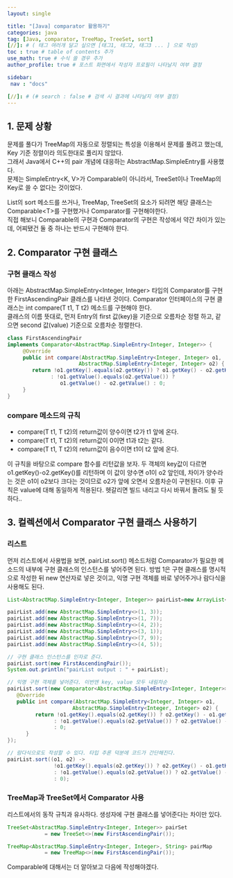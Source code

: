 ```yaml
---
layout: single

title: "[Java] comparator 활용하기"
categories: java
tag: [Java, comparator, TreeMap, TreeSet, sort]
[//]: # ( 태그 여러개 달고 싶으면 [태그1, 태그2, 태그3 ... ] 으로 작성)
toc : true # table of contents 추가
use_math: true # 수식 쓸 경우 추가
author_profile: true # 포스트 화면에서 작성자 프로필이 나타날지 여부 결정

sidebar:
 nav : "docs"

[//]: # (# search : false # 검색 시 결과에 나타날지 여부 결정)
---
```


## 1. 문제 상황
 
 문제를 풀다가 TreeMap의 자동으로 정렬되는 특성을 이용해서 문제를 풀려고 했는데, Key 기준 정렬이라 의도한대로 풀리지 않았다.<br/>
 그래서 Java에서 C++의 pair 개념에 대응하는 AbstractMap.SimpleEntry를 사용했다.<br/> 
 문제는 SimpleEntry\<K, V\>가 Comparable이 아니라서, TreeSet이나 TreeMap의 Key로 쓸 수 없다는 것이었다.<br/>
 
 List의 sort 메소드를 쓰거나, TreeMap, TreeSet의 요소가 되려면 해당 클래스는 Comparable\<T\>를 구현했거나 Comparator를 구현해야한다.<br/> 
 직접 해보니 Comparable의 구현과 Comparator의 구현은 작성에서 약간 차이가 있는데, 어찌됐건 둘 중 하나는 반드시 구현해야 한다.
 

## 2. Comparator 구현 클래스

### 구현 클래스 작성
아래는 AbstractMap.SimpleEntry\<Integer, Integer\> 타입의 Comparator를 구현한 FirstAscendingPair 클래스를 나타낸 것이다. Comparator 인터페이스의 구현 클래스는 int compare(T t1, T t2) 메소드를 구현해야 한다.<br/>
클래스의 이름 뜻대로, 먼저 Entry의 first 값(key)을 기준으로 오름차순 정렬 하고, 같으면 second 값(value) 기준으로 오름차순 정렬한다.

``` java
class FirstAscendingPair 
implements Comparator<AbstractMap.SimpleEntry<Integer, Integer>> {
     @Override
     public int compare(AbstractMap.SimpleEntry<Integer, Integer> o1,
                       AbstractMap.SimpleEntry<Integer, Integer> o2) {
        return !o1.getKey().equals(o2.getKey()) ? o1.getKey() - o2.getKey()
              : !o1.getValue().equals(o2.getValue()) ?
                 o1.getValue() - o2.getValue() : 0;
     }
}
```

### compare 메소드의 규칙

- compare(T t1, T t2)의 return값이 양수이면 t2가 t1 앞에 온다.
- compare(T t1, T t2)의 return값이 0이면 t1과 t2는 같다.
- compare(T t1, T t2)의 return값이 음수이면 t1이 t2 앞에 온다.

이 규칙을 바탕으로 compare 함수를 리턴값을 보자. 두 객체의 key값이 다르면 o1.getKey()-o2.getKey()를 리턴하며 이 값이 양수면 o1이 o2 앞인데, 차이가 양수라는 것은 o1이 o2보다 크다는 것이므로 o2가 앞에 오면서 오름차순이 구현된다. 이후 규칙은 value에 대해 동일하게 적용된다. 헷갈리면 빌드 내리고 다시 바꿔서 돌려도 될 듯 하다..

## 3. 컬렉션에서 Comparator 구현 클래스 사용하기

### 리스트

먼저 리스트에서 사용법을 보면, pairList.sort() 메소드처럼 Comparator가 필요한 메소드의 내부에 구현 클래스의 인스턴스를 넣어주면 된다.
방법 1은 구현 클래스를 명시적으로 작성한 뒤 new 연산자로 넣은 것이고,
익명 구현 객체를 바로 넣어주거나 람다식을 사용해도 된다.

``` java
List<AbstractMap.SimpleEntry<Integer, Integer>> pairList=new ArrayList<>();

pairList.add(new AbstractMap.SimpleEntry<>(1, 3));
pairList.add(new AbstractMap.SimpleEntry<>(1, 7));
pairList.add(new AbstractMap.SimpleEntry<>(4, 2));
pairList.add(new AbstractMap.SimpleEntry<>(3, 1));
pairList.add(new AbstractMap.SimpleEntry<>(7, 9));
pairList.add(new AbstractMap.SimpleEntry<>(4, 5));

// 구현 클래스 인스턴스를 인자로 준다.
pairList.sort(new FirstAscendingPair());
System.out.println("pairList output : " + pairList);

// 익명 구현 객체를 넣어준다. 이번엔 key, value 모두 내림차순
pairList.sort(new Comparator<AbstractMap.SimpleEntry<Integer, Integer>>() {
   @Override
   public int compare(AbstractMap.SimpleEntry<Integer, Integer> o1, 
                     AbstractMap.SimpleEntry<Integer, Integer> o2) {
         return !o1.getKey().equals(o2.getKey()) ? o2.getKey() - o1.getKey()
               : !o1.getValue().equals(o2.getValue()) ? o2.getValue() - o1.getValue() 
               : 0;
      }
});

// 람다식으로도 작성할 수 있다. 타입 추론 덕분에 코드가 간단해진다.
pairList.sort((o1, o2) -> 
               !o1.getKey().equals(o2.getKey()) ? o2.getKey() - o1.getKey()
               : !o1.getValue().equals(o2.getValue()) ? o2.getValue() - o1.getValue()
               : 0);
```

### TreeMap과 TreeSet에서 Comparator 사용

리스트에서의 동작 규칙과 유사하다. 생성자에 구현 클래스를 넣어준다는 차이만 있다.

``` java
TreeSet<AbstractMap.SimpleEntry<Integer, Integer>> pairSet 
            = new TreeSet<>(new FirstAscendingPair());

TreeMap<AbstractMap.SimpleEntry<Integer, Integer>, String> pairMap
            = new TreeMap<>(new FirstAscendingPair());
```

Comparable에 대해서는 더 알아보고 다음에 작성해야겠다.